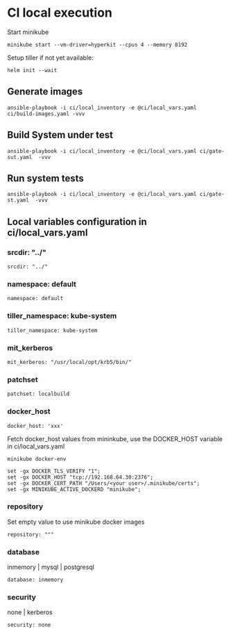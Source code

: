 #  CI local execution

Start minikube
```
minikube start --vm-driver=hyperkit --cpus 4 --memory 8192
```
Setup tiller if not yet available:
``` 
helm init --wait
```
## Generate images
```
ansible-playbook -i ci/local_inventory -e @ci/local_vars.yaml ci/build-images.yaml -vvv
```
## Build System under test
```
ansible-playbook -i ci/local_inventory -e @ci/local_vars.yaml ci/gate-sut.yaml  -vvv
```
## Run system tests
``` 
ansible-playbook -i ci/local_inventory -e @ci/local_vars.yaml ci/gate-st.yaml  -vvv
```

## Local variables configuration in ci/local_vars.yaml
### srcdir: "../"
```
srcdir: "../"
```
### namespace: default
```
namespace: default
```
### tiller_namespace: kube-system 
```
tiller_namespace: kube-system 
```
### mit_kerberos
```
mit_kerberos: "/usr/local/opt/krb5/bin/"
```
### patchset
```
patchset: localbuild
```

### docker_host
```
docker_host: 'xxx'
```
Fetch docker_host values from mininkube, use the DOCKER_HOST variable in ci/local_vars.yaml
```
minikube docker-env                                                                                                            

set -gx DOCKER_TLS_VERIFY "1";
set -gx DOCKER_HOST "tcp://192.168.64.30:2376";
set -gx DOCKER_CERT_PATH "/Users/<your user>/.minikube/certs";
set -gx MINIKUBE_ACTIVE_DOCKERD "minikube";
```
### repository
Set empty value to use minikube docker images
```
repository: """
```
### database
inmemory | mysql | postgresql
```
database: inmemory
```
### security
none | kerberos
```
security: none
```
